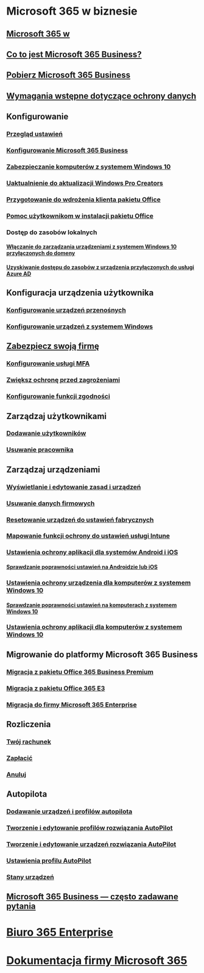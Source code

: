 # Microsoft 365 w biznesie
## [Microsoft 365 w](index.yml)
## [Co to jest Microsoft 365 Business?](microsoft-365-business-overview.md)
## [Pobierz Microsoft 365 Business](sign-up.md)
## [Wymagania wstępne dotyczące ochrony danych](pre-requisites-for-data-protection.md)
## Konfigurowanie
### [Przegląd ustawień](set-up-overview.md)
### [Konfigurowanie Microsoft 365 Business](set-up.md)
### [Zabezpieczanie komputerów z systemem Windows 10](secure-win-10-pcs.md)
### [Uaktualnienie do aktualizacji Windows Pro Creators](upgrade-to-windows-pro-creators-update.md)
### [Przygotowanie do wdrożenia klienta pakietu Office](prepare-for-office-client-deployment.md)
### [Pomoc użytkownikom w instalacji pakietu Office](help-users-install-office.md)
### Dostęp do zasobów lokalnych
#### [Włączanie do zarządzania urządzeniami z systemem Windows 10 przyłączonych do domeny](manage-windows-devices.md)
#### [Uzyskiwanie dostępu do zasobów z urządzenia przyłączonych do usługi Azure AD](access-resources.md)
## Konfiguracja urządzenia użytkownika
### [Konfigurowanie urządzeń przenośnych](set-up-mobile-devices.md)
### [Konfigurowanie urządzeń z systemem Windows](set-up-windows-devices.md)
## [Zabezpiecz swoją firmę](security-features.md)
### [Konfigurowanie usługi MFA](set-up-mfa.md)
### [Zwiększ ochronę przed zagrożeniami](increase-threat-protection.md)
### [Konfigurowanie funkcji zgodności](set-up-compliance.md)
## Zarządzaj użytkownikami
### [Dodawanie użytkowników](add-users-m365b.md)
### [Usuwanie pracownika](/Office365/Admin/add-users/remove-former-employee?toc=/microsoft-365/business/toc.json&bc=/microsoft-365/business/breadcrumb/toc.json)
## Zarządzaj urządzeniami
### [Wyświetlanie i edytowanie zasad i urządzeń](view-policies-and-devices.md)
### [Usuwanie danych firmowych](remove-company-data.md)
### [Resetowanie urządzeń do ustawień fabrycznych](reset-devices-to-factory-settings.md)
### [Mapowanie funkcji ochrony do ustawień usługi Intune](map-protection-features-to-intune-settings.md)
### [Ustawienia ochrony aplikacji dla systemów Android i iOS](app-protection-settings-for-android-and-ios.md)
#### [Sprawdzanie poprawności ustawień na Androidzie lub iOS](validate-settings-on-android-or-ios.md)
### [Ustawienia ochrony urządzenia dla komputerów z systemem Windows 10](protection-settings-for-windows-10-pcs.md)
#### [Sprawdzanie poprawności ustawień na komputerach z systemem Windows 10](validate-settings-on-windows-10-pcs.md)
### [Ustawienia ochrony aplikacji dla komputerów z systemem Windows 10](protection-settings-for-windows-10-devices.md)
## Migrowanie do platformy Microsoft 365 Business
### [Migracja z pakietu Office 365 Business Premium](migrate-to-microsoft-365-business.md)
### [Migracja z pakietu Office 365 E3](migrate-from-e3.md)
### [Migracja do firmy Microsoft 365 Enterprise](migrate-from-microsoft-365-business-to-microsoft-365-enterprise.md)
## Rozliczenia
### [Twój rachunek](/Office365/Admin/subscriptions-and-billing/view-your-bill-or-invoice?toc=/microsoft-365/business/toc.json&bc=/microsoft-365/business/breadcrumb/toc.json)
### [Zapłacić](/Office365/Admin/subscriptions-and-billing/pay-for-your-subscription?toc=/microsoft-365/business/toc.json&bc=/microsoft-365/business/breadcrumb/toc.json)
### [Anuluj](/Office365/Admin/subscriptions-and-billing/cancel-your-subscription?toc=/microsoft-365/business/toc.json&bc=/microsoft-365/business/breadcrumb/toc.json)
## Autopilota
### [Dodawanie urządzeń i profilów autopilota](add-autopilot-devices-and-profile.md)
### [Tworzenie i edytowanie profilów rozwiązania AutoPilot](create-and-edit-autopilot-profiles.md)
### [Tworzenie i edytowanie urządzeń rozwiązania AutoPilot](create-and-edit-autopilot-devices.md)
### [Ustawienia profilu AutoPilot](autopilot-profile-settings.md)
### [Stany urządzeń](device-states.md)
## [Microsoft 365 Business — często zadawane pytania](support/microsoft-365-business-faqs.md)
# [Biuro 365 Enterprise](https://docs.microsoft.com/office365/enterprise)
# [Dokumentacja firmy Microsoft 365](https://docs.microsoft.com/microsoft-365)